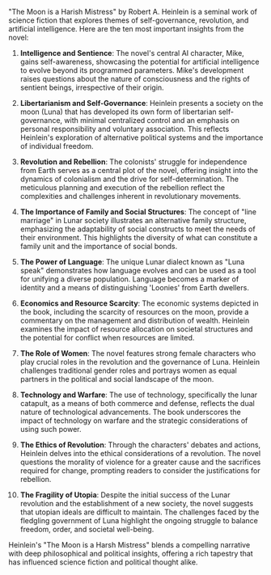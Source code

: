 "The Moon is a Harish Mistress" by Robert A. Heinlein is a seminal work of science fiction that explores themes of self-governance, revolution, and artificial intelligence. Here are the ten most important insights from the novel:

1. **Intelligence and Sentience**: The novel's central AI character, Mike, gains self-awareness, showcasing the potential for artificial intelligence to evolve beyond its programmed parameters. Mike's development raises questions about the nature of consciousness and the rights of sentient beings, irrespective of their origin.

2. **Libertarianism and Self-Governance**: Heinlein presents a society on the moon (Luna) that has developed its own form of libertarian self-governance, with minimal centralized control and an emphasis on personal responsibility and voluntary association. This reflects Heinlein's exploration of alternative political systems and the importance of individual freedom.

3. **Revolution and Rebellion**: The colonists' struggle for independence from Earth serves as a central plot of the novel, offering insight into the dynamics of colonialism and the drive for self-determination. The meticulous planning and execution of the rebellion reflect the complexities and challenges inherent in revolutionary movements.

4. **The Importance of Family and Social Structures**: The concept of "line marriage" in Lunar society illustrates an alternative family structure, emphasizing the adaptability of social constructs to meet the needs of their environment. This highlights the diversity of what can constitute a family unit and the importance of social bonds.

5. **The Power of Language**: The unique Lunar dialect known as "Luna speak" demonstrates how language evolves and can be used as a tool for unifying a diverse population. Language becomes a marker of identity and a means of distinguishing 'Loonies' from Earth dwellers.

6. **Economics and Resource Scarcity**: The economic systems depicted in the book, including the scarcity of resources on the moon, provide a commentary on the management and distribution of wealth. Heinlein examines the impact of resource allocation on societal structures and the potential for conflict when resources are limited.

7. **The Role of Women**: The novel features strong female characters who play crucial roles in the revolution and the governance of Luna. Heinlein challenges traditional gender roles and portrays women as equal partners in the political and social landscape of the moon.

8. **Technology and Warfare**: The use of technology, specifically the lunar catapult, as a means of both commerce and defense, reflects the dual nature of technological advancements. The book underscores the impact of technology on warfare and the strategic considerations of using such power.

9. **The Ethics of Revolution**: Through the characters' debates and actions, Heinlein delves into the ethical considerations of a revolution. The novel questions the morality of violence for a greater cause and the sacrifices required for change, prompting readers to consider the justifications for rebellion.

10. **The Fragility of Utopia**: Despite the initial success of the Lunar revolution and the establishment of a new society, the novel suggests that utopian ideals are difficult to maintain. The challenges faced by the fledgling government of Luna highlight the ongoing struggle to balance freedom, order, and societal well-being.

Heinlein's "The Moon is a Harsh Mistress" blends a compelling narrative with deep philosophical and political insights, offering a rich tapestry that has influenced science fiction and political thought alike.